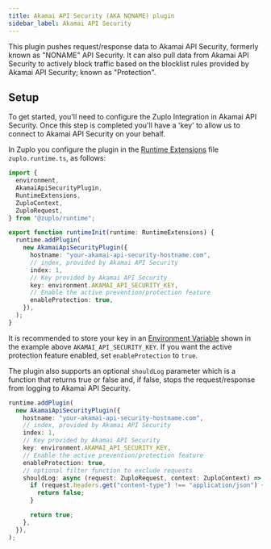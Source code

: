 ```yaml
---
title: Akamai API Security (AKA NONAME) plugin
sidebar_label: Akamai API Security
---
```


This plugin pushes request/response data to Akamai API Security, formerly known
as "NONAME" API Security. It can also pull data from Akamai API Security to
actively block traffic based on the blocklist rules provided by Akamai API
Security; known as "Protection".

<EnterpriseFeature name="Custom logging" />

## Setup

To get started, you'll need to configure the Zuplo Integration in Akamai API
Security. Once this step is completed you'll have a 'key' to allow us to connect
to Akamai API Security on your behalf.

In Zuplo you configure the plugin in the
[Runtime Extensions](../programmable-api/runtime-extensions.md) file
`zuplo.runtime.ts`, as follows:

```ts title="modules/zuplo.runtime.ts"
import {
  environment,
  AkamaiApiSecurityPlugin,
  RuntimeExtensions,
  ZuploContext,
  ZuploRequest,
} from "@zuplo/runtime";

export function runtimeInit(runtime: RuntimeExtensions) {
  runtime.addPlugin(
    new AkamaiApiSecurityPlugin({
      hostname: "your-akamai-api-security-hostname.com",
      // index, provided by Akamai API Security
      index: 1,
      // Key provided by Akamai API Security
      key: environment.AKAMAI_API_SECURITY_KEY,
      // Enable the active prevention/protection feature
      enableProtection: true,
    }),
  );
}
```

It is recommended to store your key in an
[Environment Variable](./environment-variables.md) shown in the example above
`AKAMAI_API_SECURITY_KEY`. If you want the active protection feature enabled,
set `enableProtection` to `true`.

The plugin also supports an optional `shouldLog` parameter which is a function
that returns true or false and, if false, stops the request/response from
logging to Akamai API Security.

```ts
runtime.addPlugin(
  new AkamaiApiSecurityPlugin({
    hostname: "your-akamai-api-security-hostname.com",
    // index, provided by Akamai API Security
    index: 1,
    // Key provided by Akamai API Security
    key: environment.AKAMAI_API_SECURITY_KEY,
    // Enable the active prevention/protection feature
    enableProtection: true,
    // optional filter function to exclude requests
    shouldLog: async (request: ZuploRequest, context: ZuploContext) => {
      if (request.headers.get("content-type") !== "application/json") {
        return false;
      }

      return true;
    },
  }),
);
```
